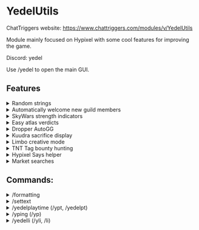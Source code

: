 # YedelUtils

ChatTriggers website: https://www.chattriggers.com/modules/v/YedelUtils

Module mainly focused on Hypixel with some cool features for improving the game. 

Discord: yedel

Use /yedel to open the main GUI.

## Features

<details><summary>Random strings</summary>


When using a random string placeholder in chat, replaces it with a random string. Edit this placeholder in the config

![image](https://github.com/Yedelo/YedelUtils/assets/158670400/0a90fbd0-d37a-4576-9ed7-711814e29665)

</details>

<details><summary>Automatically welcome new guild members</summary>
  
![image](https://github.com/Yedelo/YedelUtils/assets/158670400/4afff3cc-1a16-4cd7-b404-24997de8564f)

</details>

<details><summary>SkyWars strength indicators</summary>

Shows if a player has strength on their nametag.

![image](https://github.com/Yedelo/YedelUtils/assets/158670400/77a67d9f-325f-4b0e-be87-79b0cecf0a2c)
![image](https://github.com/Yedelo/YedelUtils/assets/158670400/f56a105b-0e3b-43c8-887b-df659d10168d)

</details>

<details><summary>Easy atlas verdicts</summary>

Adds keybinds for Atlas that automatically click on the two verdicts. Use at your own risk

![image](https://github.com/Yedelo/YedelUtils/assets/158670400/71924033-62c0-4b33-88db-0a753378eb61)

</details>

<details><summary>Dropper AutoGG</summary>

AutoGG for dropper with customizable delay, will be removed when a trigger for Dropper is added to AutoGG

![image](https://github.com/Yedelo/YedelUtils/assets/158670400/61911e89-6837-4fcd-99b3-18fe3b4c8156)

</details>

<details><summary>Kuudra sacrifice display</summary>

Shows how many coins you need to donate to the Kuudra Believer for the Kuudra Follower Helmet.

![image](https://github.com/Yedelo/YedelUtils/assets/158670400/f4bd934d-a4a9-439e-9bd3-8ebe52c744a7)

</details>

<details><summary>Limbo creative mode</summary>

Sets your gamemode to creative in limbo. Use /lgmc if the check fails

![image](https://github.com/Yedelo/YedelUtils/assets/158670400/a3715c75-dae5-4d69-99d8-d0155ec45906)

</details>



<details><summary>TNT Tag bounty hunting</summary>

This feature is complicated, if you're interested in it check out [my video.](https://www.youtube.com/watch?v=-z_AZR35ozI)

![image](https://github.com/Yedelo/YedelUtils/assets/158670400/e417a29f-820a-4b64-a619-28b7b1874e4b)

</details>

<details><summary>Hypixel Says helper</summary>

Highlights correct items for many tasks as well as other helpful things like blocking wrong clicks (use at your own risk). 

![image](https://github.com/Yedelo/YedelUtils/assets/158670400/165d09c7-a7a0-4923-9a23-5cb6940ef0a0)

</details>

<details><summary>Market searches</summary>

AH/BZ search your currently held item with keybinds, bound to K and L by default. You might have to change categories for auction house searching.

![image](https://github.com/Yedelo/YedelUtils/assets/158670400/3f7c928c-cb72-4a07-a2ce-6ffcae9e2903)
![image](https://github.com/Yedelo/YedelUtils/assets/158670400/e083b729-b451-4ba9-88c8-338d2279d99a)
![image](https://github.com/Yedelo/YedelUtils/assets/158670400/649a9fcc-8ed3-414a-ae40-8746c5a23403)
![image](https://github.com/Yedelo/YedelUtils/assets/158670400/3b23908c-9b60-48f9-acbb-b805f295255e)

</details>







## **Commands:**


<details><summary>/formatting</summary>

Simple command that shows all formatting codes

![image](https://github.com/Yedelo/YedelUtils/assets/158670400/04d19a98-46ab-40c4-8413-ceeda89296c0)

</details>

<details><summary>/settext</summary>

- Adds custom text to the screen, supports new lines with \n. Use /movetext to change the position and /cleartext to remove.

![image](https://github.com/Yedelo/YedelUtils/assets/158670400/127fdc83-8e49-4c87-978b-5661a848560c)

</details>

<details><summary>/yedelplaytime (/ypt, /yedelpt)</summary>

Shows your playtime (hh:mm)

![image](https://github.com/Yedelo/YedelUtils/assets/158670400/40b55846-7a96-4689-ab61-f61ab53cfc00)

</details>

<details><summary>/yping (/yp)</summary>

Estimates your ping with several possible methods. Edit the method used in the config

![image](https://github.com/Yedelo/YedelUtils/assets/158670400/6e232a19-e2da-4d53-a345-8072cc753547)

</details>

<details><summary>/yedelli (/yli, /li)</summary>

Sends you to limbo on hypixel, disconnects on most other servers (says §)

![image](https://github.com/Yedelo/YedelUtils/assets/158670400/87fb4a62-dfe9-4666-bf84-56c60a43fa36)

</details>
